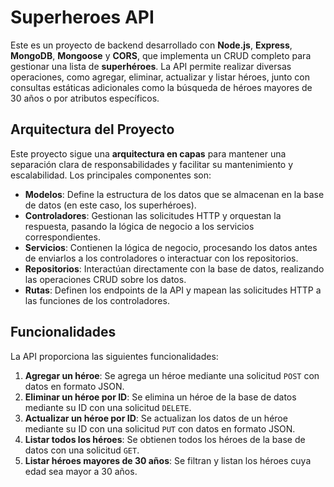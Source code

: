 # Superheroes API

Este es un proyecto de backend desarrollado con **Node.js**, **Express**, **MongoDB**, **Mongoose** y **CORS**, que implementa un CRUD completo para gestionar una lista de **superhéroes**. La API permite realizar diversas operaciones, como agregar, eliminar, actualizar y listar héroes, junto con consultas estáticas adicionales como la búsqueda de héroes mayores de 30 años o por atributos específicos.

## Arquitectura del Proyecto

Este proyecto sigue una **arquitectura en capas** para mantener una separación clara de responsabilidades y facilitar su mantenimiento y escalabilidad. Los principales componentes son:

- **Modelos**: Define la estructura de los datos que se almacenan en la base de datos (en este caso, los superhéroes).
- **Controladores**: Gestionan las solicitudes HTTP y orquestan la respuesta, pasando la lógica de negocio a los servicios correspondientes.
- **Servicios**: Contienen la lógica de negocio, procesando los datos antes de enviarlos a los controladores o interactuar con los repositorios.
- **Repositorios**: Interactúan directamente con la base de datos, realizando las operaciones CRUD sobre los datos.
- **Rutas**: Definen los endpoints de la API y mapean las solicitudes HTTP a las funciones de los controladores.

## Funcionalidades

La API proporciona las siguientes funcionalidades:

1. **Agregar un héroe**: Se agrega un héroe mediante una solicitud `POST` con datos en formato JSON.
2. **Eliminar un héroe por ID**: Se elimina un héroe de la base de datos mediante su ID con una solicitud `DELETE`.
3. **Actualizar un héroe por ID**: Se actualizan los datos de un héroe mediante su ID con una solicitud `PUT` con datos en formato JSON.
4. **Listar todos los héroes**: Se obtienen todos los héroes de la base de datos con una solicitud `GET`.
5. **Listar héroes mayores de 30 años**: Se filtran y listan los héroes cuya edad sea mayor a 30 años.